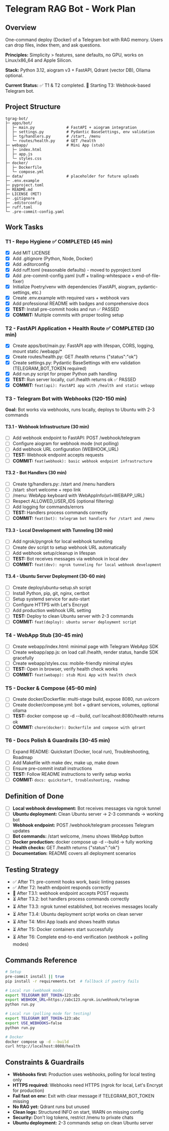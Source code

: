 # Telegram RAG Bot - Work Plan

## Overview
One-command deploy (Docker) of a Telegram bot with RAG memory. Users can drop files, index them, and ask questions.

**Principles:** Simplicity > features, sane defaults, no GPU, works on Linux/x86_64 and Apple Silicon.

**Stack:** Python 3.12, aiogram v3 + FastAPI, Qdrant (vector DB), Ollama optional.

**Current Status:** ✅ T1 & T2 completed. 🚧 Starting T3: Webhook-based Telegram bot.

## Project Structure
```
tgrag-bot/
├─ apps/bot/
│  ├─ main.py              # FastAPI + aiogram integration
│  ├─ settings.py          # Pydantic BaseSettings, env validation
│  ├─ tg/handlers.py       # /start, /menu
│  └─ routes/health.py     # GET /health
├─ webapp/                 # Mini App (stub)
│  ├─ index.html
│  ├─ app.js
│  └─ styles.css
├─ docker/
│  ├─ Dockerfile
│  └─ compose.yml
├─ data/                   # placeholder for future uploads
├─ .env.example
├─ pyproject.toml
├─ README.md
├─ LICENSE (MIT)
├─ .gitignore
├─ .editorconfig
├─ ruff.toml
└─ .pre-commit-config.yaml
```

## Work Tasks

### T1 - Repo Hygiene ✅ COMPLETED (45 min)
- [x] Add MIT LICENSE
- [x] Add .gitignore (Python, Node, Docker)
- [x] Add .editorconfig
- [x] Add ruff.toml (reasonable defaults) - moved to pyproject.toml
- [x] Add .pre-commit-config.yaml (ruff + trailing-whitespace + end-of-file-fixer)
- [x] Initialize Poetry/venv with dependencies (FastAPI, aiogram, pydantic-settings, etc.)
- [x] Create .env.example with required vars + webhook vars
- [x] Add professional README with badges and comprehensive docs
- [x] **TEST:** Install pre-commit hooks and run ✅ PASSED
- [x] **COMMIT:** Multiple commits with proper tooling setup

### T2 - FastAPI Application + Health Route ✅ COMPLETED (30 min)
- [x] Create apps/bot/main.py: FastAPI app with lifespan, CORS, logging, mount static /webapp/*
- [x] Create routes/health.py: GET /health returns {"status":"ok"}
- [x] Create settings.py: Pydantic BaseSettings with env validation (TELEGRAM_BOT_TOKEN required)
- [x] Add run.py script for proper Python path handling
- [x] **TEST:** Run server locally, curl /health returns ok ✅ PASSED
- [x] **COMMIT:** `feat(api): FastAPI app with /health and static webapp`

### T3 - Telegram Bot with Webhooks (120-150 min)
**Goal:** Bot works via webhooks, runs locally, deploys to Ubuntu with 2-3 commands

#### T3.1 - Webhook Infrastructure (30 min)
- [ ] Add webhook endpoint to FastAPI: POST /webhook/telegram
- [ ] Configure aiogram for webhook mode (not polling)
- [ ] Add webhook URL configuration (WEBHOOK_URL)
- [ ] **TEST:** Webhook endpoint accepts requests
- [ ] **COMMIT:** `feat(webhook): basic webhook endpoint infrastructure`

#### T3.2 - Bot Handlers (30 min)
- [ ] Create tg/handlers.py: /start and /menu handlers
- [ ] /start: short welcome + repo link
- [ ] /menu: WebApp keyboard with WebAppInfo(url=WEBAPP_URL)
- [ ] Respect ALLOWED_USER_IDS (optional filtering)
- [ ] Add logging for commands/errors
- [ ] **TEST:** Handlers process commands correctly
- [ ] **COMMIT:** `feat(bot): telegram bot handlers for /start and /menu`

#### T3.3 - Local Development with Tunneling (30 min)
- [ ] Add ngrok/pyngrok for local webhook tunneling
- [ ] Create dev script to setup webhook URL automatically
- [ ] Add webhook setup/cleanup in lifespan
- [ ] **TEST:** Bot receives messages via webhook in local dev
- [ ] **COMMIT:** `feat(dev): ngrok tunneling for local webhook development`

#### T3.4 - Ubuntu Server Deployment (30-60 min)
- [ ] Create deploy/ubuntu-setup.sh script
- [ ] Install Python, pip, git, nginx, certbot
- [ ] Setup systemd service for auto-start
- [ ] Configure HTTPS with Let's Encrypt
- [ ] Add production webhook URL setting
- [ ] **TEST:** Deploy to clean Ubuntu server with 2-3 commands
- [ ] **COMMIT:** `feat(deploy): ubuntu server deployment script`

### T4 - WebApp Stub (30-45 min)
- [ ] Create webapp/index.html: minimal page with Telegram WebApp SDK
- [ ] Create webapp/app.js: on load call /health, render status, handle SDK gracefully
- [ ] Create webapp/styles.css: mobile-friendly minimal styles
- [ ] **TEST:** Open in browser, verify health check works
- [ ] **COMMIT:** `feat(webapp): stub Mini App with health check`

### T5 - Docker & Compose (45-60 min)
- [ ] Create docker/Dockerfile: multi-stage build, expose 8080, run uvicorn
- [ ] Create docker/compose.yml: bot + qdrant services, volumes, optional ollama
- [ ] **TEST:** docker compose up -d --build, curl localhost:8080/health returns ok
- [ ] **COMMIT:** `chore(docker): Dockerfile and compose with qdrant`

### T6 - Docs Polish & Guardrails (30-45 min)
- [ ] Expand README: Quickstart (Docker, local run), Troubleshooting, Roadmap
- [ ] Add Makefile with make dev, make up, make down
- [ ] Ensure pre-commit install instructions
- [ ] **TEST:** Follow README instructions to verify setup works
- [ ] **COMMIT:** `docs: quickstart, troubleshooting, roadmap`

## Definition of Done
- [ ] **Local webhook development:** Bot receives messages via ngrok tunnel
- [ ] **Ubuntu deployment:** Clean Ubuntu server → 2-3 commands → working bot
- [ ] **Webhook endpoint:** POST /webhook/telegram processes Telegram updates
- [ ] **Bot commands:** /start welcome, /menu shows WebApp button
- [ ] **Docker production:** docker compose up -d --build → fully working
- [ ] **Health checks:** GET /health returns {"status":"ok"}
- [ ] **Documentation:** README covers all deployment scenarios

## Testing Strategy
- ✅ After T1: pre-commit hooks work, basic linting passes
- ✅ After T2: health endpoint responds correctly
- 🚧 After T3.1: webhook endpoint accepts POST requests
- ⏳ After T3.2: bot handlers process commands correctly
- ⏳ After T3.3: ngrok tunnel established, bot receives messages locally
- ⏳ After T3.4: Ubuntu deployment script works on clean server
- ⏳ After T4: Mini App loads and shows health status
- ⏳ After T5: Docker containers start successfully
- ⏳ After T6: Complete end-to-end verification (webhook + polling modes)

## Commands Reference
```bash
# Setup
pre-commit install || true
pip install -r requirements.txt  # fallback if poetry fails

# Local run (webhook mode)
export TELEGRAM_BOT_TOKEN=123:abc
export WEBHOOK_URL=https://abc123.ngrok.io/webhook/telegram
python run.py

# Local run (polling mode for testing)
export TELEGRAM_BOT_TOKEN=123:abc
export USE_WEBHOOKS=false
python run.py

# Docker
docker compose up -d --build
curl http://localhost:8080/health
```

## Constraints & Guardrails
- **Webhooks first:** Production uses webhooks, polling for local testing only
- **HTTPS required:** Webhooks need HTTPS (ngrok for local, Let's Encrypt for production)
- **Fail fast on env:** Exit with clear message if TELEGRAM_BOT_TOKEN missing
- **No RAG yet:** Qdrant runs but unused
- **Clean logs:** Structured INFO on start, WARN on missing config
- **Security:** Don't log tokens, restrict /menu to private chats
- **Ubuntu deployment:** 2-3 commands setup on clean Ubuntu server
